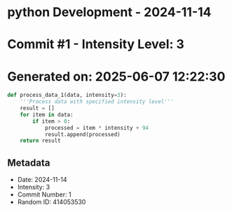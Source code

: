 ﻿# python Development - 2024-11-14
# Commit #1 - Intensity Level: 3
# Generated on: 2025-06-07 12:22:30
```python
def process_data_1(data, intensity=3):
    '''Process data with specified intensity level'''
    result = []
    for item in data:
        if item > 0:
            processed = item * intensity + 94
            result.append(processed)
    return result
```
## Metadata
- Date: 2024-11-14
- Intensity: 3
- Commit Number: 1
- Random ID: 414053530
